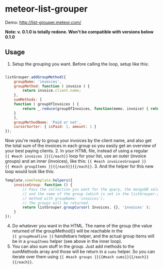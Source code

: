 meteor-list-grouper
===================

Demo: http://list-grouper.meteor.com/

**Note: v. 0.1.0 is totally redone. Won't be compatible with versions below 0.1.0**

## Usage

1. Setup the grouping you want. Before calling the loop, setup like this:
```javascript

listGrouper.addGroupMethod({
	groupName: 'invoices',
	groupMethod: function ( invoice ) {
		return invoice.client.name;
	},
	sumMethods: [
	function ( groupOfInvoices ) {
		return _.reduce(groupOfInvoices, function(memo, invoice) { return memo + invoice.amount; }, 0);
	}
	],
	groupMethodName: 'Paid or not',
	cursorSorter: { isPaid: 1, amount: 1 }
});

```
Now you're ready to group your invoices by the client name, and also get the total sum of the invoices in each group so you easily get an overview of your best paying clients.
2. In your HTML file, instead of using a regular `{{ #each invoices }}{{/each}}` loop for your list, use an outer (invoice groups) and an inner (invoices), like this: `{{ #each invoicesGrouped }}{{ #each groupItems }}{{/each}}{{/each}}`.
3. And the helper for this new loop would look like this: 
```javascript
Template.someTemplate.helpers({
	invoiceGroup: function () {
		// Pass the collection you want for the query, the mongoDB selector, 
		// and the name of the group (which is set in the listGrouper.addGroupMethod
		// method with groupName: 'invoices').
		// The groups will be returned.
		return listGrouper.groupCursor( Invoices, {}, 'invoices' );
	}
});
```
4. Do whatever you want in the HTML. The name of the group (the value returned of the groupMethod()) will be reachable in the `{{ groupHeadline }}` handlebars helper, and the actual group items will be in a `groupItems` helper (see above in the inner loop).
5. You can also sum stuff in the group. Just add methods to the sumMethods array and those will be return in a `sums` helper. So you can iterate over them using `{{ #each groups }}{{#each sums}}{{/each}}{{/each}}`.